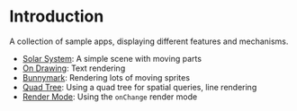 # Introduction

A collection of sample apps, displaying different features and mechanisms.

-   [Solar System](./scene): A simple scene with moving parts
-   [On Drawing](./text): Text rendering
-   [Bunnymark](./bunnymark): Rendering lots of moving sprites
-   [Quad Tree](./quadtree): Using a quad tree for spatial queries, line rendering
-   [Render Mode](./render-mode): Using the `onChange` render mode
